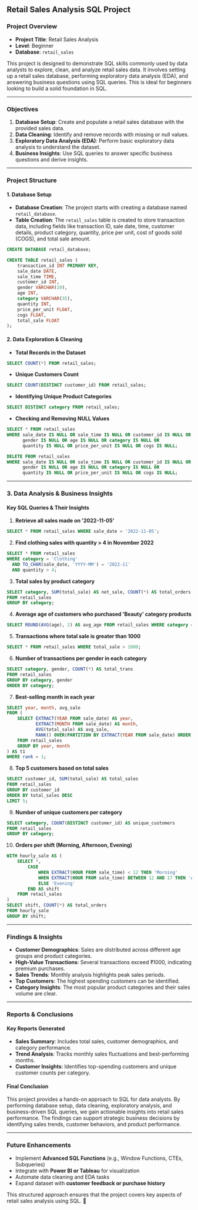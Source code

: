 ## **Retail Sales Analysis SQL Project**

### **Project Overview**

- **Project Title**: Retail Sales Analysis  
- **Level**: Beginner  
- **Database**: `retail_sales`

This project is designed to demonstrate SQL skills commonly used by data analysts to explore, clean, and analyze retail sales data. It involves setting up a retail sales database, performing exploratory data analysis (EDA), and answering business questions using SQL queries. This is ideal for beginners looking to build a solid foundation in SQL.

---

### **Objectives**

1. **Database Setup**: Create and populate a retail sales database with the provided sales data.
2. **Data Cleaning**: Identify and remove records with missing or null values.
3. **Exploratory Data Analysis (EDA)**: Perform basic exploratory data analysis to understand the dataset.
4. **Business Insights**: Use SQL queries to answer specific business questions and derive insights.

---

### **Project Structure**

#### **1. Database Setup**

- **Database Creation**: The project starts with creating a database named `retail_database`.
- **Table Creation**: The `retail_sales` table is created to store transaction data, including fields like transaction ID, sale date, time, customer details, product category, quantity, price per unit, cost of goods sold (COGS), and total sale amount.

```sql
CREATE DATABASE retail_database;

CREATE TABLE retail_sales (
    transaction_id INT PRIMARY KEY,
    sale_date DATE,
    sale_time TIME,
    customer_id INT,
    gender VARCHAR(10),
    age INT,
    category VARCHAR(35),
    quantity INT,
    price_per_unit FLOAT,
    cogs FLOAT,
    total_sale FLOAT
);
```

#### **2. Data Exploration & Cleaning**

- **Total Records in the Dataset**
```sql
SELECT COUNT(*) FROM retail_sales;
```
- **Unique Customers Count**
```sql
SELECT COUNT(DISTINCT customer_id) FROM retail_sales;
```
- **Identifying Unique Product Categories**
```sql
SELECT DISTINCT category FROM retail_sales;
```
- **Checking and Removing NULL Values**
```sql
SELECT * FROM retail_sales
WHERE sale_date IS NULL OR sale_time IS NULL OR customer_id IS NULL OR
      gender IS NULL OR age IS NULL OR category IS NULL OR
      quantity IS NULL OR price_per_unit IS NULL OR cogs IS NULL;

DELETE FROM retail_sales
WHERE sale_date IS NULL OR sale_time IS NULL OR customer_id IS NULL OR
      gender IS NULL OR age IS NULL OR category IS NULL OR
      quantity IS NULL OR price_per_unit IS NULL OR cogs IS NULL;
```

---

### **3. Data Analysis & Business Insights**

#### **Key SQL Queries & Their Insights**

1. **Retrieve all sales made on '2022-11-05'**
```sql
SELECT * FROM retail_sales WHERE sale_date = '2022-11-05';
```

2. **Find clothing sales with quantity > 4 in November 2022**
```sql
SELECT * FROM retail_sales
WHERE category = 'Clothing'
  AND TO_CHAR(sale_date, 'YYYY-MM') = '2022-11'
  AND quantity > 4;
```

3. **Total sales by product category**
```sql
SELECT category, SUM(total_sale) AS net_sale, COUNT(*) AS total_orders
FROM retail_sales
GROUP BY category;
```

4. **Average age of customers who purchased 'Beauty' category products**
```sql
SELECT ROUND(AVG(age), 2) AS avg_age FROM retail_sales WHERE category = 'Beauty';
```

5. **Transactions where total sale is greater than 1000**
```sql
SELECT * FROM retail_sales WHERE total_sale > 1000;
```

6. **Number of transactions per gender in each category**
```sql
SELECT category, gender, COUNT(*) AS total_trans
FROM retail_sales
GROUP BY category, gender
ORDER BY category;
```

7. **Best-selling month in each year**
```sql
SELECT year, month, avg_sale
FROM (
    SELECT EXTRACT(YEAR FROM sale_date) AS year,
           EXTRACT(MONTH FROM sale_date) AS month,
           AVG(total_sale) AS avg_sale,
           RANK() OVER(PARTITION BY EXTRACT(YEAR FROM sale_date) ORDER BY AVG(total_sale) DESC) AS rank
    FROM retail_sales
    GROUP BY year, month
) AS t1
WHERE rank = 1;
```

8. **Top 5 customers based on total sales**
```sql
SELECT customer_id, SUM(total_sale) AS total_sales
FROM retail_sales
GROUP BY customer_id
ORDER BY total_sales DESC
LIMIT 5;
```

9. **Number of unique customers per category**
```sql
SELECT category, COUNT(DISTINCT customer_id) AS unique_customers
FROM retail_sales
GROUP BY category;
```

10. **Orders per shift (Morning, Afternoon, Evening)**
```sql
WITH hourly_sale AS (
    SELECT *,
        CASE
            WHEN EXTRACT(HOUR FROM sale_time) < 12 THEN 'Morning'
            WHEN EXTRACT(HOUR FROM sale_time) BETWEEN 12 AND 17 THEN 'Afternoon'
            ELSE 'Evening'
        END AS shift
    FROM retail_sales
)
SELECT shift, COUNT(*) AS total_orders
FROM hourly_sale
GROUP BY shift;
```

---

### **Findings & Insights**

- **Customer Demographics**: Sales are distributed across different age groups and product categories.
- **High-Value Transactions**: Several transactions exceed ₹1000, indicating premium purchases.
- **Sales Trends**: Monthly analysis highlights peak sales periods.
- **Top Customers**: The highest spending customers can be identified.
- **Category Insights**: The most popular product categories and their sales volume are clear.

---

### **Reports & Conclusions**

#### **Key Reports Generated**
- **Sales Summary**: Includes total sales, customer demographics, and category performance.
- **Trend Analysis**: Tracks monthly sales fluctuations and best-performing months.
- **Customer Insights**: Identifies top-spending customers and unique customer counts per category.

#### **Final Conclusion**
This project provides a hands-on approach to SQL for data analysts. By performing database setup, data cleaning, exploratory analysis, and business-driven SQL queries, we gain actionable insights into retail sales performance. The findings can support strategic business decisions by identifying sales trends, customer behaviors, and product performance.

---

### **Future Enhancements**
- Implement **Advanced SQL Functions** (e.g., Window Functions, CTEs, Subqueries)
- Integrate with **Power BI or Tableau** for visualization
- Automate data cleaning and EDA tasks
- Expand dataset with **customer feedback or purchase history**

This structured approach ensures that the project covers key aspects of retail sales analysis using SQL. 🚀

